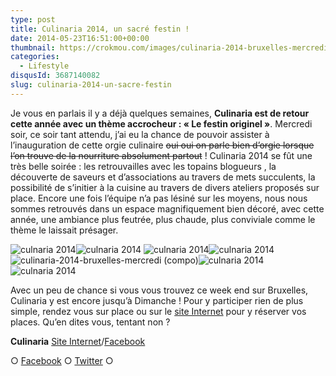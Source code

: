 ```yaml
---
type: post
title: Culinaria 2014, un sacré festin !
date: 2014-05-23T16:51:00+00:00
thumbnail: https://crokmou.com/images/culinaria-2014-bruxelles-mercredi.jpg
categories:
  - Lifestyle
disqusId: 3687140082
slug: culinaria-2014-un-sacre-festin
---
```


Je vous en parlais il y a déjà quelques semaines, **Culinaria est de retour cette année avec un thème accrocheur : « Le festin originel »**. Mercredi soir, ce soir tant attendu, j’ai eu la chance de pouvoir assister à l’inauguration de cette orgie culinaire <del>oui oui on parle bien d’orgie lorsque l’on trouve de la nourriture absolument partout</del> ! Culinaria 2014 se fût une très belle soirée : les retrouvailles avec les topains blogueurs , la découverte de saveurs et d’associations au travers de mets succulents, la possibilité de s’initier à la cuisine au travers de divers ateliers proposés sur place. Encore une fois l’équipe n’a pas lésiné sur les moyens, nous nous sommes retrouvés dans un espace magnifiquement bien décoré, avec cette année, une ambiance plus feutrée, plus chaude, plus conviviale comme le thème le laissait présager.

![culnaria 2014](http://www.crokmou.com/wp-content/uploads/2014/11/culinaria-2014-bruxelles-mercredi-12.jpg)![culnaria 2014](http://www.crokmou.com/wp-content/uploads/2014/11/culinaria-2014-bruxelles-mercredi-1.jpg) ![culnaria 2014](http://www.crokmou.com/wp-content/uploads/2014/11/culinaria-2014-bruxelles-mercredi-3.jpg)![culnaria 2014](http://www.crokmou.com/wp-content/uploads/2014/11/culinaria-2014-bruxelles-mercredi-10.jpg)![culinaria-2014-bruxelles-mercredi (compo)](http://www.crokmou.com/wp-content/uploads/2014/11/culinaria-2014-bruxelles-mercredi-compo.jpg)![culnaria 2014](http://www.crokmou.com/wp-content/uploads/2014/11/culinaria-2014-bruxelles-mercredi-4.jpg)![culnaria 2014](http://www.crokmou.com/wp-content/uploads/2014/11/culinaria-2014-bruxelles-mercredi-14.jpg)

Avec un peu de chance si vous vous trouvez ce week end sur Bruxelles, Culinaria y est encore jusqu’à Dimanche ! Pour y participer rien de plus simple, rendez vous sur place ou sur le [site Internet](http://www.culinariasquare.com/) pour y réserver vos places. Qu’en dites vous, tentant non ?

**Culinaria**
[Site Internet](http://www.culinariasquare.com/)/[Facebook](https://www.facebook.com/culinariabelgium)

○ [Facebook](https://www.facebook.com/crokmou.blog) ○ [Twitter](https://twitter.com/Crokmou) ○